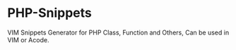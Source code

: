 # PHP-Snippets
VIM Snippets Generator for PHP Class, Function and Others, Can be used in VIM or Acode.
